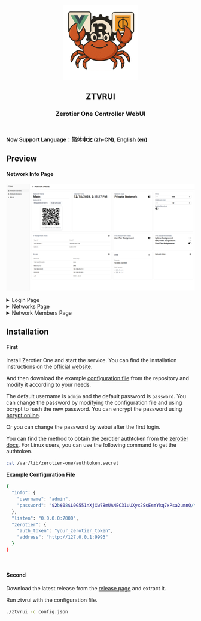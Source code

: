 <p align="center">
  <img src="docs/imgs/icon.png" alt="ZTVRUI Logo" width="200"/>
</p>
<h2 align="center">ZTVRUI</h2>
</p>
<h3 align="center">Zerotier One Controller WebUI</h3>
<br/>

**Now Support Language：[简体中文](README_CN.md) (zh-CN), [English](README.md) (en)**

## Preview

#### Network Info Page

![Network Detail](docs/imgs/Network%20Detail.png)
</br>

<details>
<summary>Login Page</summary>

![Login](docs/imgs/Login.png)

</summary>
</details>

<details>
<summary>Networks Page</summary>

![Networks](docs/imgs/Networks.png)

</summary>
</details>

<details>
<summary>Network Members Page</summary>

![Network Members](docs/imgs/Network%20Members.png)

</summary>
</details>

## Installation

#### First

Install Zerotier One and start the service. You can find the installation instructions on the [official website](https://www.zerotier.com/download/).

And then download the example [configuration file](example.config.json) from the repository and modify it according to your needs.

The default username is `admin` and the default password is `password`. You can change the password by modifying the configuration file and using bcrypt to hash the new password. You can encrypt the password using [bcrypt.online](https://bcrypt.online/).

Or you can change the password by webui after the first login.

You can find the method to obtain the zerotier authtoken from the [zerotier docs](https://docs.zerotier.com/api/tokens#zerotierone-service-token).
For Linux users, you can use the following command to get the authtoken.

```bash
cat /var/lib/zerotier-one/authtoken.secret
```

**Example Configuration File**

```bash
{
  "info": {
    "username": "admin",
    "password": "$2b$08$L0G551nXjXw78mUANEC31uUXyx2SsEsmYkq7xPsa2umnQ/YSBeYV6"
  },
  "listen": "0.0.0.0:7000",
  "zerotier": {
    "auth_token": "your_zerotier_token",
    "address": "http://127.0.0.1:9993"
  }
}

```

</br>

#### Second

Download the latest release from the [release page](https://github.com/TnZzZHlp/ztvrui/releases/latest) and extract it.

Run ztvrui with the configuration file.

```bash
./ztvrui -c config.json
```
